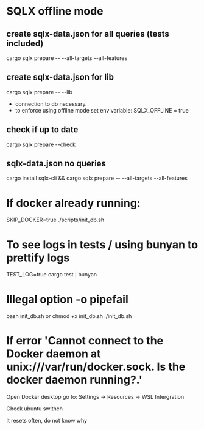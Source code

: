 # SQLX offline mode

## create sqlx-data.json for all queries (tests included)
cargo sqlx prepare -- --all-targets --all-features


## create sqlx-data.json for lib
cargo sqlx prepare -- --lib

- connection to db necessary.
- to enforce using offline mode set env variable: SQLX_OFFLINE = true 

## check if up to date
cargo sqlx prepare --check

## sqlx-data.json no queries
cargo install sqlx-cli && cargo sqlx prepare -- --all-targets --all-features


# If docker already running:
SKIP_DOCKER=true ./scripts/init_db.sh


# To see logs in tests / using bunyan to prettify logs
TEST_LOG=true cargo test | bunyan

# Illegal option -o pipefail
bash init_db.sh
or
chmod +x init_db.sh
./init_db.sh

# If error 'Cannot connect to the Docker daemon at unix:///var/run/docker.sock. Is the docker daemon running?.'
Open Docker desktop go to:
Settings -> Resources -> WSL Intergration

Check ubuntu swithch

It resets often, do not know why